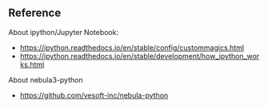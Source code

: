 ## Reference

About ipython/Jupyter Notebook:

- https://ipython.readthedocs.io/en/stable/config/custommagics.html
- https://ipython.readthedocs.io/en/stable/development/how_ipython_works.html

About nebula3-python

- https://github.com/vesoft-inc/nebula-python

